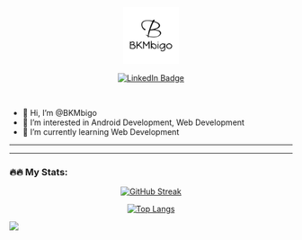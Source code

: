 <div id="header" align="center"> 
  <img src="https://github.com/BKMbigo/BKMbigo/blob/main/Circular%20Logo%20(2000px).png" width="100"/>
</div>

<div id="badges" align="center">
  <p> </p>
  <a href=""><img src="https://img.shields.io/badge/LinkedIn-blue?style=for-the-badge&logo=linkedin&logoColor=white" alt="LinkedIn Badge"/></a>
  <p><img src="https://komarev.com/ghpvc/?username=BKMbigo&style=plastic&color=blue" alt=""/></p>
</div>


- 👋 Hi, I’m @BKMbigo
- 👀 I’m interested in Android Development, Web Development
- 🌱 I’m currently learning Web Development

---

---

### 🔥🔥 My Stats:

<div id='stats' align='center'>
  
  [![GitHub Streak](https://github-readme-streak-stats.herokuapp.com?user=BKMbigo&theme=tokyonight&hide_border=true&date_format=j%20M%5B%20Y%5D)](https://git.io/streak-stats)
  
  [![Top Langs](https://github-readme-stats.vercel.app/api/top-langs/?username=anuraghazra&layout=compact)](https://github.com/anuraghazra/github-readme-stats)
</div>
  
<!---
BKMbigo/BKMbigo is a ✨ special ✨ repository because its `README.md` (this file) appears on your GitHub profile.
You can click the Preview link to take a look at your changes.
--->

![](https://hit.yhype.me/github/profile?user_id=102836149)

